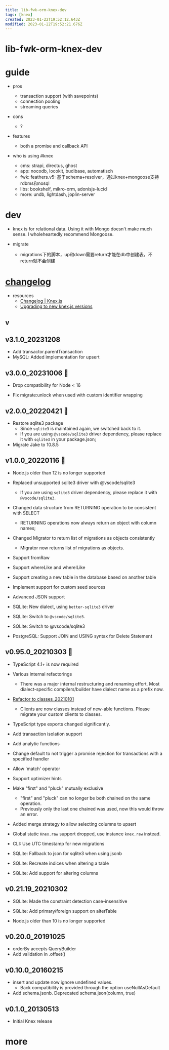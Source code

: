 ```yaml
---
title: lib-fwk-orm-knex-dev
tags: [knex]
created: 2023-01-22T19:52:12.643Z
modified: 2023-01-22T19:52:21.676Z
---
```


# lib-fwk-orm-knex-dev

# guide

- pros
  - transaction support (with savepoints)
  - connection pooling
  - streaming queries

- cons
  - ?

- features
  - both a promise and callback API

- who is using #knex
  - cms: strapi, directus, ghost
  - app: nocodb, locokit, budibase, automatisch
  - fwk: feathers.v5: 基于schema+resolver，通过knex+mongoose支持rdbms和nosql
  - libs: bookshelf, mikro-orm, adonisjs-lucid
  - more: undb, lightdash, joplin-server
# dev
- knex is for relational data. Using it with Mongo doesn't make much sense. I wholeheartedly recommend Mongoose.

- migrate
  - migrations下的脚本，up和down需要return才能在db中创建表，不return就不会创建
# [changelog](https://github.com/knex/knex/blob/master/CHANGELOG.md)
- resources
  - [Changelog | Knex.js](https://knexjs.org/changelog.html)
  - [Upgrading to new knex.js versions](https://github.com/knex/knex/blob/master/UPGRADING.md)

## v

## v3.1.0_20231208

- Add transactor.parentTransaction
- MySQL: Added implementation for upsert

## v3.0.0_20231006 🎯

- Drop compatibility for Node < 16

- Fix migrate:unlock when used with custom identifier wrapping

## v2.0.0_20220421 🎯

- Restore sqlite3 package
  - Since `sqlite3` is maintained again, we switched back to it. 
  - If you are using `@vscode/sqlite3` driver dependency, please replace it with `sqlite3` in your package.json; 
- Migrate Jake to 10.8.5

## v1.0.0_20220116 🎯

- Node.js older than 12 is no longer supported

- Replaced unsupported sqlite3 driver with @vscode/sqlite3
  - If you are using `sqlite3` driver dependency, please replace it with `@vscode/sqlite3`.
- Changed data structure from RETURNING operation to be consistent with SELECT
  - RETURNING operations now always return an object with column names; 
- Changed Migrator to return list of migrations as objects consistently
  - Migrator now returns list of migrations as objects.

- Support fromRaw
- Support whereLike and whereILike
- Support creating a new table in the database based on another table
- Implement support for custom seed sources
- Advanced JSON support
- SQLite: New dialect, using `better-sqlite3` driver 
- SQLite: Switch to `@vscode/sqlite3`.
- SQLite: Switch to @vscode/sqlite3
- PostgreSQL: Support JOIN and USING syntax for Delete Statement

## v0.95.0_20210303 🚨

- TypeScript 4.1+ is now required

- Various internal refactorings
  - There was a major internal restructuring and renaming effort. Most dialect-specific compilers/builder have dialect name as a prefix now.

- [Refactor to classes_20210101](https://github.com/knex/knex/pull/4190)
  - Clients are now classes instead of new-able functions. Please migrate your custom clients to classes.

- TypeScript type exports changed significantly. 
- Add transaction isolation support
- Add analytic functions
- Change default to not trigger a promise rejection for transactions with a specified handler
- Allow 'match' operator
- Support optimizer hints
- Make "first" and "pluck" mutually exclusive 
  - "first" and "pluck" can no longer be both chained on the same operation. 
  - Previously only the last one chained was used, now this would throw an error.
- Added merge strategy to allow selecting columns to upsert
- Global static `Knex.raw` support dropped, use instance `knex.raw` instead. 
- CLI: Use UTC timestamp for new migrations
- SQLite: Fallback to json for sqlite3 when using jsonb
- SQLite: Recreate indices when altering a table
- SQLite: Add support for altering columns

## v0.21.19_20210302

- SQLite: Made the constraint detection case-insensitive
- SQLite: Add primary/foreign support on alterTable

- Node.js older than 10 is no longer supported

## v0.20.0_20191025

- orderBy accepts QueryBuilder
- Add validation in .offset()

## v0.10.0_20160215

- insert and update now ignore undefined values. 
  - Back compatibility is provided through the option useNullAsDefault
- Add schema.jsonb. Deprecated schema.json(column, true)

## v0.1.0_20130513

- Initial Knex release
# more
